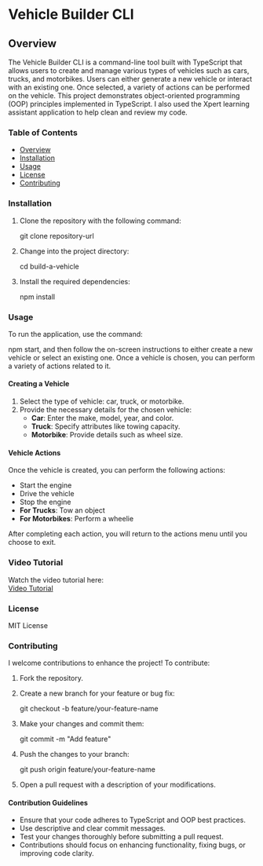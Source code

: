 # Vehicle Builder CLI

## Overview

The Vehicle Builder CLI is a command-line tool built with TypeScript that allows users to create and manage various types of vehicles such as cars, trucks, and motorbikes. Users can either generate a new vehicle or interact with an existing one. Once selected, a variety of actions can be performed on the vehicle. This project demonstrates object-oriented programming (OOP) principles implemented in TypeScript. I also used the Xpert learning assistant application to help clean and review my code.

### Table of Contents

- [Overview](#overview)
- [Installation](#installation)
- [Usage](#usage)
- [License](#license)
- [Contributing](#contributing)

### Installation

1. Clone the repository with the following command:

   git clone repository-url

2. Change into the project directory:

   cd build-a-vehicle

3. Install the required dependencies:

   npm install

### Usage

To run the application, use the command:

npm start, and then follow the on-screen instructions to either create a new vehicle or select an existing one. Once a vehicle is chosen, you can perform a variety of actions related to it.

#### Creating a Vehicle

1. Select the type of vehicle: car, truck, or motorbike.
2. Provide the necessary details for the chosen vehicle:
   - **Car**: Enter the make, model, year, and color.
   - **Truck**: Specify attributes like towing capacity.
   - **Motorbike**: Provide details such as wheel size.

#### Vehicle Actions

Once the vehicle is created, you can perform the following actions:

- Start the engine
- Drive the vehicle
- Stop the engine
- **For Trucks**: Tow an object
- **For Motorbikes**: Perform a wheelie

After completing each action, you will return to the actions menu until you choose to exit.

### Video Tutorial

Watch the video tutorial here:  
[Video Tutorial](https://drive.google.com/file/d/1YLdfz1QjEZUd4ZPbqkXXy7LtiI2E52eR/view)

### License

MIT License

### Contributing

I welcome contributions to enhance the project! To contribute:

1. Fork the repository.
2. Create a new branch for your feature or bug fix:

   git checkout -b feature/your-feature-name

3. Make your changes and commit them:

   git commit -m "Add feature"

4. Push the changes to your branch:

   git push origin feature/your-feature-name

5. Open a pull request with a description of your modifications.

#### Contribution Guidelines

- Ensure that your code adheres to TypeScript and OOP best practices.
- Use descriptive and clear commit messages.
- Test your changes thoroughly before submitting a pull request.
- Contributions should focus on enhancing functionality, fixing bugs, or improving code clarity.
